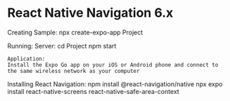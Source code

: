 # React Native Navigation 6.x

Creating Sample:
npx create-expo-app Project

Running:
    Server:
    cd Project
    npm start

    Application:
    Install the Expo Go app on your iOS or Android phone and connect to the same wireless network as your computer

Installing React Navigation:
    npm install @react-navigation/native
    npx expo install react-native-screens react-native-safe-area-context